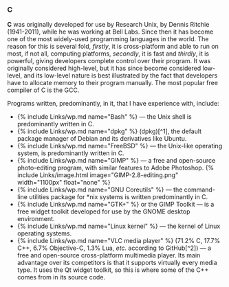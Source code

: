 ### C
**C** was originally developed for use by Research Unix, by Dennis Ritchie (1941-2011), while he was working at Bell Labs. Since then it has become one of the most widely-used programming languages in the world. The reason for this is several fold, *firstly*, it is cross-platform and able to run on most, if not all, computing platforms, *secondly*, it is fast and *thirdly*, it is powerful, giving developers complete control over their program. It was originally considered high-level, but it has since become considered low-level, and its low-level nature is best illustrated by the fact that developers have to allocate memory to their program manually. The most popular free compiler of C is the GCC.

Programs written, predominantly, in it, that I have experience with, include:
* {% include Links/wp.md name="Bash" %} &mdash; the Unix shell is predominantly written in C.
* {% include Links/wp.md name="dpkg" %} (dpkg)[^1], the default package manager of Debian and its derivatives like Ubuntu.
* {% include Links/wp.md name="FreeBSD" %} &mdash; the Unix-like operating system, is predominantly written in C.
* {% include Links/wp.md name="GIMP" %} &mdash; a free and open-source photo-editing program, with similar features to Adobe Photoshop.
{% include Links/image.html image="GIMP-2.8-editing.png" width="1100px" float="none" %}
* {% include Links/wp.md name="GNU Coreutils" %} &mdash; the command-line utilities package for &#42;nix systems is written predominantly in C.
* {% include Links/wp.md name="GTK+" %} or the GIMP Toolkit &mdash; is a free widget toolkit developed for use by the GNOME desktop environment.
* {% include Links/wp.md name="Linux kernel" %} &mdash; the kernel of Linux operating systems.
* {% include Links/wp.md name="VLC media player" %} (71.2% C, 17.7% C++, 6.7% Objective-C, 1.3% Lua, *etc.* according to GitHub[^2]) &mdash; a free and open-source cross-platform multimedia player. Its main advantage over its competitors is that it supports virtually every media type. It uses the Qt widget toolkit, so this is where some of the C++ comes from in its source code.
